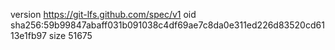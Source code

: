 version https://git-lfs.github.com/spec/v1
oid sha256:59b99847abaff031b091038c4df69ae7c8da0e311ed226d83520cd6113e1fb97
size 51675
